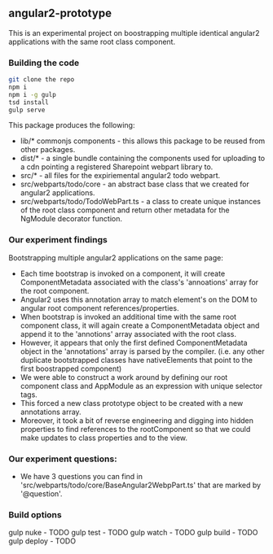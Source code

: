 ## angular2-prototype

This is an experimental project on boostrapping multiple identical angular2 applications with the same root class component.


### Building the code

```bash
git clone the repo
npm i
npm i -g gulp
tsd install
gulp serve
```

This package produces the following:

* lib/* commonjs components - this allows this package to be reused from other packages.
* dist/* - a single bundle containing the components used for uploading to a cdn pointing a registered Sharepoint webpart library to.
* src/* - all files for the expiriemental angular2 todo webpart.
* src/webparts/todo/core - an abstract base class that we created for angular2 applications.
* src/webparts/todo/TodoWebPart.ts - a class to create unique instances of the root class component and return other metadata for the NgModule decorator function.

### Our experiment findings

Bootstrapping multiple angular2 applications on the same page:
* Each time bootstrap is invoked on a component, it will create ComponentMetadata associated with the class's 'annoations' array for the root component.
* Angular2 uses this annotation array to match element's on the DOM to angular root component references/properties.
* When bootstrap is invoked an additional time with the same root component class, it will again create a ComponentMetadata object and append it to the 'annotions' array associated with the root class.
* However, it appears that only the first defined ComponentMetadata object in the 'annotations' array is parsed by the compiler. (i.e. any other duplicate bootstrapped classes have nativeElements that point to the first boostrapped component)
* We were able to construct a work around by defining our root component class and AppModule as an expression with unique selector tags.
* This forced a new class prototype object to be created with a new annotations array.
* Moreover, it took a bit of reverse engineering and digging into hidden properties to find references to the rootComponent so that we could make updates to class properties and to the view.

### Our experiment questions:
* We have 3 questions you can find in 'src/webparts/todo/core/BaseAngular2WebpPart.ts' that are marked by '@question'.

### Build options

gulp nuke - TODO
gulp test - TODO
gulp watch - TODO
gulp build - TODO
gulp deploy - TODO
